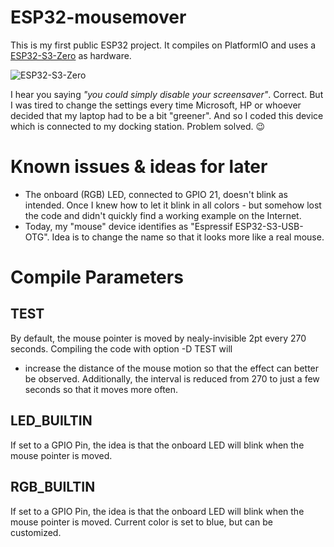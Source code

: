 # ESP32-mousemover

This is my first public ESP32 project. It compiles on PlatformIO and uses a [ESP32-S3-Zero](https://www.waveshare.com/wiki/ESP32-S3-Zero) as hardware.

![ESP32-S3-Zero](https://www.waveshare.com/w/upload/thumb/c/ce/ESP32-S3-Zero.jpg/300px-ESP32-S3-Zero.jpg)

I hear you saying *"you could simply disable your screensaver"*. Correct. But I was tired to change the settings every time Microsoft, HP or whoever decided that my laptop had to be a bit "greener". And so I coded this device which is connected to my docking station. Problem solved. :wink:

# Known issues & ideas for later

* The onboard (RGB) LED, connected to GPIO 21, doesn't blink as intended. Once I knew how to let it blink in all colors - but somehow lost the code and didn't quickly find a working example on the Internet.
* Today, my "mouse" device identifies as "Espressif ESP32-S3-USB-OTG". Idea is to change the name so that it looks more like a real mouse.

# Compile Parameters

## TEST

By default, the mouse pointer is moved by nealy-invisible 2pt every 270 seconds. Compiling the code with option -D TEST will

* increase the distance of the mouse motion so that the effect can better be observed. Additionally, the interval is reduced from 270 to just a few seconds so that it moves more often.

## LED_BUILTIN

If set to a GPIO Pin, the idea is that the onboard LED will blink when the mouse pointer is moved.

## RGB_BUILTIN

If set to a GPIO Pin, the idea is that the onboard LED will blink when the mouse pointer is moved. Current color is set to blue, but can be customized.